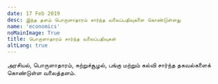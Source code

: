 ```yaml
---
date: 17 Feb 2019
desc: இந்த தளம் பொருளாதாரம் சார்ந்த வலைப்பதிவுகளை கொண்டுள்ளது
name: 'economics'
noMainImage: True
title: பொருளாதாரம் சார்ந்த வலைப்பதிவுகள்
altLang: true
---
```

<div>
    <adsbygoogle />
</div>
<Adsense
          data-ad-client="ca-pub-3042269102042405"
          data-ad-slot="1234567890"
/>

அரசியல், பொருளாதாரம், சுற்றுச்சூழல், பங்கு மற்றும் கல்வி சார்ந்த தகவல்களைக் கொண்டுள்ள வலைத்தளம்.